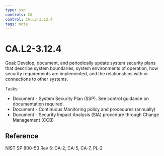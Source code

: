 ```yaml
---
type: ssp
controls: CA
control: CA.L2-3.12.4
tags: note
---
```


# CA.L2-3.12.4

Goal: Develop, document, and periodically update system security plans that describe system boundaries, system environments of operation, how security requirements are implemented, and the relationships with or connections to other systems.

Tasks:

- Document - System Security Plan (SSP). See control guidance on documentation required.
- Document - Continuous Monitoring policy and procedures (annually)
- Document - Security Impact Analysis (SIA) procedure through Change Management (CCB)

## Reference

NIST SP 800-53 Rev 5: CA-2, CA-5, CA-7, PL-2